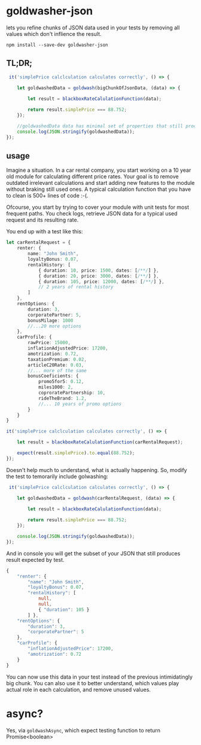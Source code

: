 # goldwasher-json

lets you refine chunks of JSON data used in your tests by removing all values which don't inflience the result.

`npm install --save-dev goldwasher-json`

## TL;DR;

```typescript
 it('simplePrice calclculation calculates correctly', () => {

    let goldwashedData = goldwash(bigChunkOfJsonData, (data) => {
        
        let result = blackboxRateCalulationFunction(data);

        return result.simplePrice === 88.752;
    });

    //goldwashedData data has minimal set of properties that still produce desired result
    console.log(JSON.stringify(goldwashedData));
});
```

## usage

Imagine a situation. In a car rental company, you start working on a 10 year old module 
for calculating different price rates. Your goal is to remove outdated irrelevant calculations
and start adding new features to the module without braking still used ones. 
A typical calculation function that you have to clean is 500+ lines of code :-(.

Ofcourse, you start by trying to cover your module with unit tests for most frequent paths. 
You check logs, retrieve JSON data for a typical used request and its resulting rate.

You end up with a test like this:

```typescript
let carRentalRequest = {
    renter: {
        name: "John Smith",
        loyaltyBonus: 0.07,
        rentalHistory: [
            { duration: 10, price: 1500, dates: [/**/] },
            { duration: 20, price: 3000, dates: [/**/] },
            { duration: 105, price: 12000, dates: [/**/] },
            // 2 years of rental history
        ]
    },
    rentOptions: {
        duration: 3,
        corporatePartner: 5,
        bonusMilage: 1000
        //...20 more options
    },
    carProfile: {
        rawPrice: 15000,
        inflationAdjustedPrice: 17200,
        amotrization: 0.72,
        taxationPremium: 0.02,
        articleC20Rate: 0.03,
        //... more of the same
        bonusCoeficients: {
            promo5for5: 0.12,
            miles1000: 2,
            coproratePartnership: 10,
            rideTheBrand: 1.2,
            //... 10 years of promo options
        }
    }
}

it('simplePrice calclculation calculates correctly', () => {

    let result = blackboxRateCalulationFunction(carRentalRequest);

    expect(result.simplePrice).to.equal(88.752);
});
```

Doesn't help much to understand, what is actually happening.
So, modify the test to temorarily include golwashing: 

```typescript
 it('simplePrice calclculation calculates correctly', () => {

    let goldwashedData = goldwash(carRentalRequest, (data) => {
        
        let result = blackboxRateCalulationFunction(data);

        return result.simplePrice === 88.752;
    });

    console.log(JSON.stringify(goldwashedData));
});
```

And in console you will get the subset of your JSON that still produces result expected by test.

```typescript 
{ 
    "renter": { 
        "name": "John Smith", 
        "loyaltyBonus": 0.07, 
        "rentalHistory": [
            null, 
            null, 
            { "duration": 105 }
        ] }, 
    "rentOptions": { 
        "duration": 3, 
        "corporatePartner": 5 
    }, 
    "carProfile": { 
        "inflationAdjustedPrice": 17200, 
        "amotrization": 0.72 
    } 
}
```

You can now use this data in your test instead of the previous intimidatingly big chunk.
You can also use it to better understand, which values play actual role in each calculation,
and remove unused values.

# async?

Yes, via `goldwashAsync`, which expect testing function to return Promise&lt;boolean&gt;